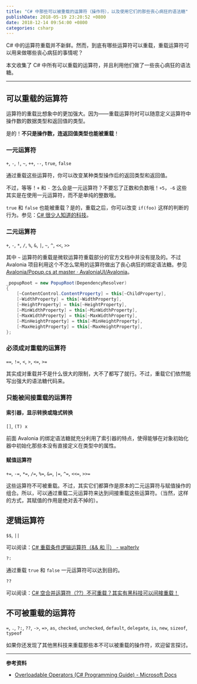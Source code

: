 ```yaml
---
title: "C# 中那些可以被重载的运算符（操作符），以及使用它们的那些丧心病狂的语法糖"
publishDate: 2018-05-19 23:20:52 +0800
date: 2018-12-14 09:54:00 +0800
categories: csharp
---
```


C# 中的运算符重载并不新鲜。然而，到底有哪些运算符可以重载，重载运算符可以用来做哪些丧心病狂的事情呢？

本文收集了 C# 中所有可以重载的运算符，并且利用他们做了一些丧心病狂的语法糖。

---

<div id="toc"></div>

## 可以重载的运算符

运算符的重载比想象中的更加强大。因为——重载运算符时可以随意定义运算符中操作数的数据类型和返回值的类型。

是的！**不只是操作数，连返回值类型也能被重载**！

### 一元运算符

`+`, `-`, `!`, `~`, `++`, `--`, `true`, `false`

通过重载这些运算符，你可以改变某种类型操作后的返回类型和返回值。

不过，等等！`+` 和 `-` 怎么会是一元运算符？不要忘了正数和负数哦！`+5`，`-6` 这些其实是在使用一元运算符，而不是单纯的整数哦。

`true` 和 `false` 也能被重载？是的，重载之后，你可以改变 `if(foo)` 这样的判断的行为。参见：[C# 很少人知道的科技](https://blog.lindexi.com/post/C-%E5%BE%88%E5%B0%91%E4%BA%BA%E7%9F%A5%E9%81%93%E7%9A%84%E7%A7%91%E6%8A%80.html)。

### 二元运算符

`+`, `-`, `*`, `/`, `%`, `&`, `|`, `~`, `^`, `<<`, `>>`

其中 `~` 运算符的重载是微软运算符重载部分的官方文档中并没有提及的。不过 Avalonia 项目利用这个不怎么常用的运算符做出了丧心病狂的绑定语法糖。参见 [Avalonia/Popup.cs at master · AvaloniaUI/Avalonia](https://github.com/AvaloniaUI/Avalonia/blob/master/src/Avalonia.Controls/Primitives/Popup.cs)。

```csharp
_popupRoot = new PopupRoot(DependencyResolver)
{
    [~ContentControl.ContentProperty] = this[~ChildProperty],
    [~WidthProperty] = this[~WidthProperty],
    [~HeightProperty] = this[~HeightProperty],
    [~MinWidthProperty] = this[~MinWidthProperty],
    [~MaxWidthProperty] = this[~MaxWidthProperty],
    [~MinHeightProperty] = this[~MinHeightProperty],
    [~MaxHeightProperty] = this[~MaxHeightProperty],
};
```

### 必须成对重载的运算符

`==`, `!=`, `<`, `>`, `<=`, `>=`

其实成对重载并不是什么很大的限制，大不了都写了就行。不过，重载它们依然能写出强大的语法糖代码来。

### 只能被间接重载的运算符

#### 索引器，显示转换或隐式转换

`[]`, `(T) x`

前面 Avalonia 的绑定语法糖就充分利用了索引器的特点，使得能够在对象初始化器中初始化那些本没有直接定义在类型中的属性。

#### 赋值运算符

`+=`, `-=`, `*=`, `/=`, `%=`, `&=`, `|=`, `^=`, `<<=`, `>>=`

这些运算符不可被重载。不过，其实它们都算作是原本的二元运算符与赋值操作的组合。所以，可以通过重载二元运算符来达到间接重载这些运算符。（当然，这样的方式，其赋值的作用是绝对丢不掉的）。

## 逻辑运算符

`$$`, `||`

可以阅读：[C# 重载条件逻辑运算符（&& 和 ||） - walterlv](/post/overload-conditional-and-and-or-operators-in-csharp.html)

`?:`

通过重载 `true` 和 `false` 一元运算符可以达到目的。

`??`

可以阅读：[C# 空合并运算符（??）不可重载？其实有黑科技可以间接重载！](/post/overload-null-coalescing-operator-in-csharp.html)

## 不可被重载的运算符

`=`, `.`, `?:`, `??`, `->`, `=>`, `as`, `checked`, `unchecked`, `default`, `delegate`, `is`, `new`, `sizeof`, `typeof`

如果你还发现了其他黑科技来重载那些本不可以被重载的操作符，欢迎留言探讨。

---

**参考资料**

- [Overloadable Operators (C# Programming Guide) - Microsoft Docs](https://docs.microsoft.com/en-us/dotnet/csharp/programming-guide/statements-expressions-operators/overloadable-operators?wt.mc_id=MVP)

